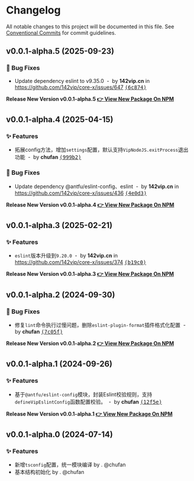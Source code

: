 # Changelog

All notable changes to this project will be documented in this file.
See [Conventional Commits](https://conventionalcommits.org) for commit guidelines.

## v0.0.1-alpha.5 (2025-09-23)

### 🐛 Bug Fixes

- Update dependency eslint to v9.35.0 &nbsp;-&nbsp; by **142vip.cn** in https://github.com/142vip/core-x/issues/647 [<samp>(6c874)</samp>](https://github.com/142vip/core-x/commit/6c87411)

**Release New Version v0.0.1-alpha.5 [👉 View New Package On NPM](https://www.npmjs.com/package/@142vip/eslint-config)**

## v0.0.1-alpha.4 (2025-04-15)

### ✨ Features

- 拓展config方法，增加`settings`配置，默认支持`VipNodeJS.exitProcess`退出功能 &nbsp;-&nbsp; by **chufan** [<samp>(999b2)</samp>](https://github.com/142vip/core-x/commit/999b211)

### 🐛 Bug Fixes

- Update dependency @antfu/eslint-config、eslint &nbsp;-&nbsp; by **142vip.cn** in https://github.com/142vip/core-x/issues/436 [<samp>(4e0d3)</samp>](https://github.com/142vip/core-x/commit/4e0d397)

**Release New Version v0.0.1-alpha.4 [👉 View New Package On NPM](https://www.npmjs.com/package/@142vip/eslint-config)**

## v0.0.1-alpha.3 (2025-02-21)

### ✨ Features

- `eslint`版本升级到`9.20.0` &nbsp;-&nbsp; by **142vip.cn** in https://github.com/142vip/core-x/issues/374 [<samp>(b19c0)</samp>](https://github.com/142vip/core-x/commit/b19c06e)

**Release New Version v0.0.1-alpha.3 [👉 View New Package On NPM](https://www.npmjs.com/package/@142vip/eslint-config)**

## v0.0.1-alpha.2 (2024-09-30)

### 🐛 Bug Fixes

- 修复`lint`命令执行过慢问题，删除`eslint-plugin-format`插件格式化配置 &nbsp;-&nbsp; by **chufan** [<samp>(7c05f)</samp>](https://github.com/142vip/core-x/commit/7c05fe2)

**Release New Version v0.0.1-alpha.2 [👉 View New Package On NPM](https://www.npmjs.com/package/@142vip/eslint-config)**

## v0.0.1-alpha.1 (2024-09-26)

### ✨ Features

- 基于`@antfu/eslint-config`模块，封装Eslint校验规则，支持`defineVipEslintConfig`函数配置校验。 &nbsp;-&nbsp; by **chufan** [<samp>(12f5e)</samp>](https://github.com/142vip/core-x/commit/12f5eef)

**Release New Version v0.0.1-alpha.1 [👉 View New Package On NPM](https://www.npmjs.com/package/@142vip/eslint-config)**

## v0.0.1-alpha.0 (2024-07-14)

### ✨ Features

- 新增`tsconfig`配置，统一模块编译 by . @chufan
- 基本结构初始化  by . @chufan
